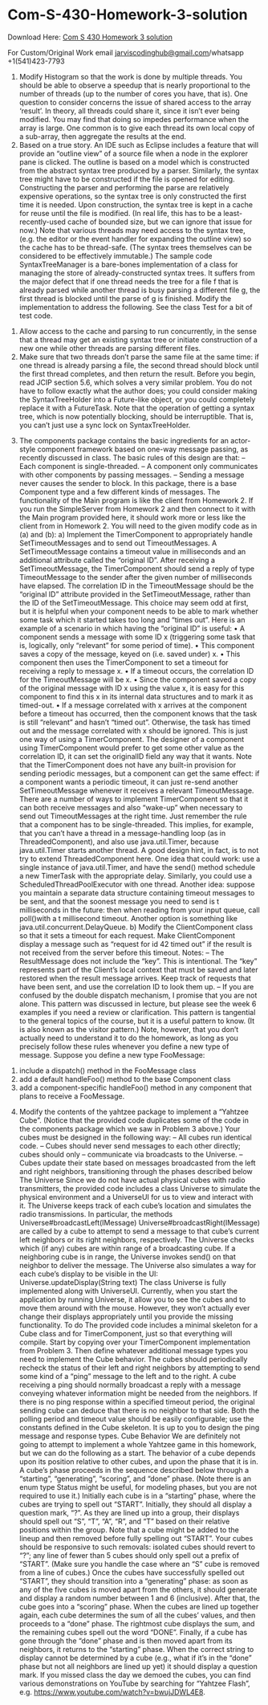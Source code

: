 # Com-S-430-Homework-3-solution

Download Here: [Com S 430 Homework 3 solution](https://jarviscodinghub.com/assignment/com-s-430-homework-3-solution/)

For Custom/Original Work email jarviscodinghub@gmail.com/whatsapp +1(541)423-7793

1) Modify Histogram so that the work is done by multiple threads. You should be able to
observe a speedup that is nearly proportional to the number of threads (up to the number of cores
you have, that is). One question to consider concerns the issue of shared access to the array
‘result’. In theory, all threads could share it, since it isn’t ever being modified. You may find that
doing so impedes performance when the array is large. One common is to give each thread its
own local copy of a sub-array, then aggregate the results at the end.
2) Based on a true story. An IDE such as Eclipse includes a feature that will provide an “outline
view” of a source file when a node in the explorer pane is clicked. The outline is based on a
model which is constructed from the abstract syntax tree produced by a parser. Similarly, the
syntax tree might have to be constructed if the file is opened for editing. Constructing the parser
and performing the parse are relatively expensive operations, so the syntax tree is only
constructed the first time it is needed. Upon construction, the syntax tree is kept in a cache for
reuse until the file is modified. (In real life, this has to be a least-recently-used cache of bounded
size, but we can ignore that issue for now.)
Note that various threads may need access to the syntax tree, (e.g. the editor or the event handler
for expanding the outline view) so the cache has to be thread-safe. (The syntax trees themselves
can be considered to be effectively immutable.)
The sample code SyntaxTreeManager is a bare-bones implementation of a class for managing
the store of already-constructed syntax trees. It suffers from the major defect that if one thread
needs the tree for a file f that is already parsed while another thread is busy parsing a different
file g, the first thread is blocked until the parse of g is finished.
Modify the implementation to address the following. See the class Test for a bit of test
code.
1. Allow access to the cache and parsing to run concurrently, in the sense that
a thread may get an existing syntax tree or initiate construction of a new
one while other threads are parsing different files.
2. Make sure that two threads don’t parse the same file at the same time: if
one thread is already parsing a file, the second thread should block until
the first thread completes, and then return the result.
Before you begin, read JCIP section 5.6, which solves a very similar problem. You do not have
to follow exactly what the author does; you could consider making the SyntaxTreeHolder into
a Future-like object, or you could completely replace it with a FutureTask.
Note that the operation of getting a syntax tree, which is now potentially blocking, should be
interruptible. That is, you can’t just use a sync lock on SyntaxTreeHolder.
3) The components package contains the basic ingredients for an actor-style
component framework based on one-way message passing, as recently discussed in
class. The basic rules of this design are that:
– Each component is single-threaded.
– A component only communicates with other components by passing messages.
– Sending a message never causes the sender to block.
In this package, there is a base Component type and a few different kinds of
messages. The functionality of the Main program is like the client from
Homework 2. If you run the SimpleServer from Homework 2 and then connect to
it with the Main program provided here, it should work more or less like the
client from in Homework 2.
You will need to the given modify code as in (a) and (b):
a) Implement the TimerComponent to appropriately handle SetTimeoutMessages and
to send out TimeoutMessages. A SetTimeoutMessage contains a timeout value in
milliseconds and an additional attribute called the “original ID”. After
receiving a SetTimeoutMessage, the TimerComponent should send a reply of
type TimeoutMessage to the sender after the given number of milliseconds have
elapsed.
The correlation ID in the TimeoutMessage should be the “original ID” attribute provided
in the SetTimeoutMessage, rather than the ID of the SetTimeoutMessage. This
choice may seem odd at first, but it is helpful when your component needs to be
able to mark whether some task which it started takes too long and “times out”.
Here is an example of a scenario in which having the “original ID” is useful:
• A component sends a message with some ID x (triggering some task that is, logically, only “relevant” for
some period of time).
• This component saves a copy of the message, keyed on (i.e. saved under) x.
• This component then uses the TimerComponent to set a timeout for receiving a reply to message x.
• If a timeout occurs, the correlation ID for the TimeoutMessage will be x.
• Since the component saved a copy of the original message with ID x using the value x, it is easy for this
component to find this x in its internal data structures and to mark it as timed-out.
• If a message correlated with x arrives at the component before a timeout has occurred, then the component
knows that the task is still “relevant” and hasn’t “timed out”. Otherwise, the task has timed out and the
message correlated with x should be ignored.
This is just one way of using a TimerComponent. The designer of a component using
TimerComponent would prefer to get some other value as the correlation ID, it can set the
originalID field any way that it wants.
Note that the TimerComponent does not have any built-in provision for sending periodic
messages, but a component can get the same effect: if a component wants a periodic timeout, it
can just re-send another SetTimeoutMessage whenever it receives a relevant TimeoutMessage.
There are a number of ways to implement TimerComponent so that it can both receive messages
and also “wake-up” when necessary to send out TimeoutMessages at the right time. Just
remember the rule that a component has to be single-threaded. This implies, for example,
that you can’t have a thread in a message-handling loop (as in ThreadedComponent), and also
use java.util.Timer, because java.util.Timer starts another thread. A good design hint, in
fact, is to not try to extend ThreadedComponent here. One idea that could work: use a single
instance of java.util.Timer, and have the send() method schedule a new TimerTask with the
appropriate delay. Similarly, you could use a ScheduledThreadPoolExecutor with one thread.
Another idea: suppose you maintain a separate data structure containing timeout messages to be
sent, and that the soonest message you need to send is t milliseconds in the future: then when
reading from your input queue, call poll()with a t millisecond timeout. Another option is
something like java.util.concurrent.DelayQueue.
b) Modify the ClientComponent class so that it sets a timeout for each request. Make
ClientComponent display a message such as “request for id 42 timed out” if the result is not
received from the server before this timeout.
Notes:
– The ResultMessage does not include the “key”. This is intentional. The “key” represents part
of the Client’s local context that must be saved and later restored when the result message
arrives. Keep track of requests that have been sent, and use the correlation ID to look them up.
– If you are confused by the double dispatch mechanism, I promise that you are not alone. This
pattern was discussed in lecture, but please see the week 6 examples if you need a review or
clarification. This pattern is tangential to the general topics of the course, but it is a useful pattern
to know. (It is also known as the visitor pattern.) Note, however, that you don’t actually need to
understand it to do the homework, as long as you precisely follow these rules whenever you
define a new type of message. Suppose you define a new type FooMessage:
1. include a dispatch() method in the FooMessage class
2. add a default handleFoo() method to the base Component class
3. add a component-specific handleFoo() method in any component that plans to receive a
FooMessage.
4) Modify the contents of the yahtzee package to implement a “Yahtzee Cube”. (Notice that the
provided code duplicates some of the code in the components package which we saw in Problem
3 above.)
Your cubes must be designed in the following way:
– All cubes run identical code.
– Cubes should never send messages to each other directly; cubes should only
– communicate via broadcasts to the Universe.
– Cubes update their state based on messages broadcasted from the left and right neighbors,
transitioning through the phases described below
The Universe
Since we do not have actual physical cubes with radio transmitters, the provided code
includes a class Universe to simulate the physical environment and a UniverseUI for us to view
and interact with it. The Universe keeps track of each cube’s location and simulates the radio
transmissions. In particular, the methods
Universe#broadcastLeft(IMessage)
Universe#broadcastRight(IMessage)
are called by a cube to attempt to send a message to that cube’s current left neighbors or its right
neighbors, respectively. The Universe checks which (if any) cubes are within range of a
broadcasting cube. If a neighboring cube is in range, the Universe invokes send() on
that neighbor to deliver the message.
The Universe also simulates a way for each cube’s display to be visible in the UI:
Universe.updateDisplay(String text)
The class Universe is fully implemented along with UniverseUI. Currently, when you start the
application by running Universe, it allow you to see the cubes and to move them around with
the mouse. However, they won’t actually ever change their displays appropriately until you
provide the missing functionality.
To do
The provided code includes a minimal skeleton for a Cube class and for TimerComponent, just so
that everything will compile.
Start by copying over your TimerComponent implementation from Problem 3. Then define
whatever additional message types you need to implement the Cube behavior.
The cubes should periodically recheck the status of their left and right neighbors by attempting to
send some kind of a “ping” message to the left and to the right. A cube receiving a ping should
normally broadcast a reply with a message conveying whatever information might be needed
from the neighbors. If there is no ping response within a specified timeout period, the original
sending cube can deduce that there is no neighbor to that side. Both the polling period and
timeout value should be easily configurable; use the constants defined in the Cube skeleton. It is
up to you to design the ping message and response types.
Cube Behavior
We are definitely not going to attempt to implement a whole Yahtzee game in this homework,
but we can do the following as a start.
The behavior of a cube depends upon its position relative to other cubes, and upon the phase that
it is in. A cube’s phase proceeds in the sequence described below through a “starting”,
“generating”, “scoring”, and “done” phase. (Note there is an enum type Status might be useful,
for modeling phases, but you are not required to use it.)
Initially each cube is in a “starting” phase, where the cubes are trying to spell out “START”.
Initially, they should all display a question mark, “?”. As they are lined up into a group, their
displays should spell out “S”, “T”, “A”, “R”, and “T” based on their relative positions within the
group.
Note that a cube might be added to the lineup and then removed before fully spelling out
“START”. Your cubes should be responsive to such removals: isolated cubes should revert to
“?”; any line of fewer than 5 cubes should only spell out a prefix of “START”. (Make sure you
handle the case where an “S” cube is removed from a line of cubes.)
Once the cubes have successfully spelled out “START”, they should transition into a
“generating” phase: as soon as any of the five cubes is moved apart from the others, it should
generate and display a random number between 1 and 6 (inclusive).
After that, the cube goes into a “scoring” phase. When the cubes are lined up together again, each
cube determines the sum of all the cubes’ values, and then proceeds to a “done” phase. The
rightmost cube displays the sum, and the remaining cubes spell out the word “DONE”.
Finally, if a cube has gone through the “done” phase and is then moved apart from its neighbors,
it returns to the “starting” phase.
When the correct string to display cannot be determined by a cube (e.g., what if it’s in the “done”
phase but not all neighbors are lined up yet) it should display a question mark.
If you missed class the day we demoed the cubes, you can find various demonstrations on
YouTube by searching for “Yahtzee Flash”, e.g.
https://www.youtube.com/watch?v=bwujJDWL4E8.
